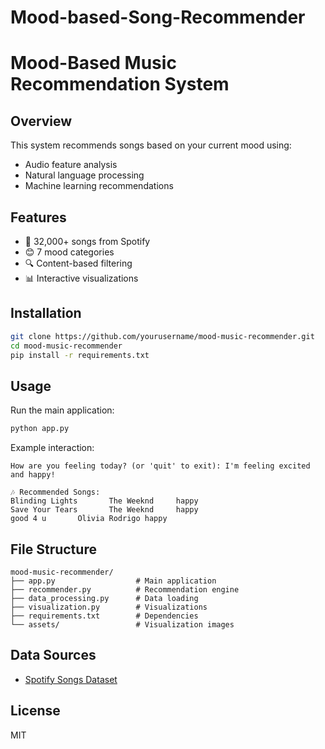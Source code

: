 # Mood-based-Song-Recommender

# Mood-Based Music Recommendation System

## Overview
This system recommends songs based on your current mood using:
- Audio feature analysis
- Natural language processing
- Machine learning recommendations

## Features
- 🎵 32,000+ songs from Spotify
- 😊 7 mood categories
- 🔍 Content-based filtering
- 📊 Interactive visualizations

## Installation
```bash
git clone https://github.com/yourusername/mood-music-recommender.git
cd mood-music-recommender
pip install -r requirements.txt
```

## Usage
Run the main application:
```bash
python app.py
```

Example interaction:
```
How are you feeling today? (or 'quit' to exit): I'm feeling excited and happy!

🎶 Recommended Songs:
Blinding Lights       The Weeknd     happy
Save Your Tears       The Weeknd     happy
good 4 u       Olivia Rodrigo happy
```

## File Structure
```
mood-music-recommender/
├── app.py                  # Main application
├── recommender.py          # Recommendation engine
├── data_processing.py      # Data loading
├── visualization.py        # Visualizations
├── requirements.txt        # Dependencies
└── assets/                 # Visualization images
```

## Data Sources
- [Spotify Songs Dataset](https://github.com/rfordatascience/tidytuesday/tree/master/data/2020/2020-01-21)

## License
MIT
